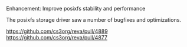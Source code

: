 Enhancement: Improve posixfs stability and performance

The posixfs storage driver saw a number of bugfixes and optimizations.

https://github.com/cs3org/reva/pull/4889
https://github.com/cs3org/reva/pull/4877


